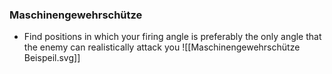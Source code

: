 

### Maschinengewehrschütze
- Find positions in which your firing angle is preferably the only angle that the enemy can realistically attack you
![[Maschinengewehrschütze Beispeil.svg]]